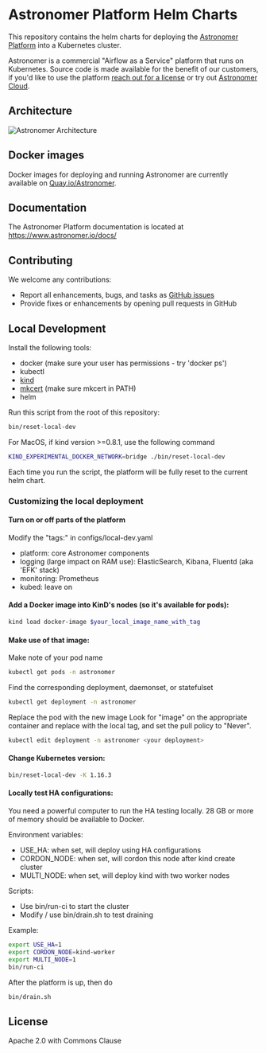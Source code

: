 # Astronomer Platform Helm Charts

This repository contains the helm charts for deploying the [Astronomer Platform](https://github.com/astronomer/astronomer) into a Kubernetes cluster.

Astronomer is a commercial "Airflow as a Service" platform that runs on Kubernetes. Source code is made available for the benefit of our customers, if you'd like to use the platform [reach out for a license](https://www.astronomer.io/enterprise/) or try out [Astronomer Cloud](https://www.astronomer.io/cloud/).

## Architecture

![Astronomer Architecture](https://assets2.astronomer.io/main/enterpriseArchitecture.svg "Astronomer Architecture")

## Docker images

Docker images for deploying and running Astronomer are currently available on
[Quay.io/Astronomer](https://quay.io/organization/astronomer).

## Documentation

The Astronomer Platform documentation is located at https://www.astronomer.io/docs/

## Contributing

We welcome any contributions:

* Report all enhancements, bugs, and tasks as [GitHub issues](https://github.com/astronomerio/helm.astronomer.io/issues)
* Provide fixes or enhancements by opening pull requests in GitHub

## Local Development

Install the following tools:

- docker (make sure your user has permissions - try 'docker ps')
- kubectl
- [kind](https://github.com/kubernetes-sigs/kind#installation-and-usage)
- [mkcert](https://github.com/FiloSottile/mkcert) (make sure mkcert in PATH)
- helm

Run this script from the root of this repository:

```sh
bin/reset-local-dev
```

For MacOS, if kind version >=0.8.1, use the following command

```sh
KIND_EXPERIMENTAL_DOCKER_NETWORK=bridge ./bin/reset-local-dev
```

Each time you run the script, the platform will be fully reset to the current helm chart.

### Customizing the local deployment

#### Turn on or off parts of the platform

Modify the "tags:" in configs/local-dev.yaml
- platform: core Astronomer components
- logging (large impact on RAM use): ElasticSearch, Kibana, Fluentd (aka 'EFK' stack)
- monitoring: Prometheus
- kubed: leave on

#### Add a Docker image into KinD's nodes (so it's available for pods):

```sh
kind load docker-image $your_local_image_name_with_tag
```

#### Make use of that image:

Make note of your pod name

```sh
kubectl get pods -n astronomer
```

Find the corresponding deployment, daemonset, or statefulset

```sh
kubectl get deployment -n astronomer
```

Replace the pod with the new image
Look for "image" on the appropriate container and replace with the local tag,
and set the pull policy to "Never".

```sh
kubectl edit deployment -n astronomer <your deployment>
```

#### Change Kubernetes version:

```sh
bin/reset-local-dev -K 1.16.3
```

#### Locally test HA configurations:

You need a powerful computer to run the HA testing locally. 28 GB or more of memory should be available to Docker.

Environment variables:

- USE_HA: when set, will deploy using HA configurations
- CORDON_NODE: when set, will cordon this node after kind create cluster
- MULTI_NODE: when set, will deploy kind with two worker nodes

Scripts:

- Use bin/run-ci to start the cluster
- Modify / use bin/drain.sh to test draining

Example:

```sh
export USE_HA=1
export CORDON_NODE=kind-worker
export MULTI_NODE=1
bin/run-ci
```

After the platform is up, then do

```sh
bin/drain.sh
```

## License

Apache 2.0 with Commons Clause
